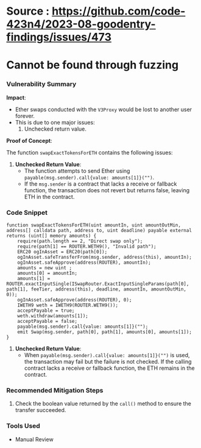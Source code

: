 # Source : https://github.com/code-423n4/2023-08-goodentry-findings/issues/473

# Cannot be found through fuzzing

### Vulnerability Summary

**Impact**:
- Ether swaps conducted with the `V3Proxy` would be lost to another user forever.
- This is due to one major issues:
  1. Unchecked return value.
 
**Proof of Concept**:

The function `swapExactTokensForETH` contains the following issues:

1. **Unchecked Return Value**: 
   - The function attempts to send Ether using `payable(msg.sender).call{value: amounts[1]}("")`.
   - If the `msg.sender` is a contract that lacks a receive or fallback function, the transaction does not revert but returns false, leaving ETH in the contract.

 
### Code Snippet

```solidity
function swapExactTokensForETH(uint amountIn, uint amountOutMin, address[] calldata path, address to, uint deadline) payable external returns (uint[] memory amounts) {
    require(path.length == 2, "Direct swap only");
    require(path[1] == ROUTER.WETH9(), "Invalid path");
    ERC20 ogInAsset = ERC20(path[0]);
    ogInAsset.safeTransferFrom(msg.sender, address(this), amountIn);
    ogInAsset.safeApprove(address(ROUTER), amountIn);
    amounts = new uint ;
    amounts[0] = amountIn;         
    amounts[1] = ROUTER.exactInputSingle(ISwapRouter.ExactInputSingleParams(path[0], path[1], feeTier, address(this), deadline, amountIn, amountOutMin, 0));
    ogInAsset.safeApprove(address(ROUTER), 0); 
    IWETH9 weth = IWETH9(ROUTER.WETH9());
    acceptPayable = true;
    weth.withdraw(amounts[1]);
    acceptPayable = false;
    payable(msg.sender).call{value: amounts[1]}("");
    emit Swap(msg.sender, path[0], path[1], amounts[0], amounts[1]);                 
}
```

 

1. **Unchecked Return Value**:
   - When `payable(msg.sender).call{value: amounts[1]}("")` is used, the transaction may fail but the failure is not checked. If the calling contract lacks a receive or fallback function, the ETH remains in the contract.

 

### Recommended Mitigation Steps

1. Check the boolean value returned by the `call()` method to ensure the transfer succeeded.
 
 

### Tools Used

- Manual Review